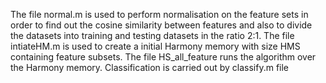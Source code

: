 The file normal.m is used to perform normalisation on the feature sets in order to find out the cosine similarity between features and also to divide the datasets into training and testing datasets in the ratio 2:1.
The file intiateHM.m is used to create a initial Harmony memory with size HMS containing feature subsets.
The file HS_all_feature runs the algorithm over the Harmony memory.
Classification is carried out by classify.m file
